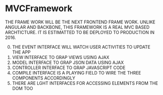 # MVCFramework

THE FRAME WORK WLL BE THE NEXT FRONTEND FRAME WORK. UNLIKE ANGULAR AND BACKBONE, THIS FRAMEWORK IS A REAL MVC BASED ARCHTICTURE.
IT IS ESTIMATTED TO BE DEPLOYED TO PRODUCTION IN 2016.

0. THE EVENT INTERFACE WILL WATCH USER ACTIVITIES TO UPDATE THE APP
1. VIEW INTERFACE TO GRAP VIEWS USING AJAX
2. MODEL INTERFACE TO GRAP JSON DATA USING AJAX
3. CONTROLLER INTERFACE TO GRAP JAVASCRIPT CODE 
4. COMPILE INTERFACE IS A PLAYING FIELD TO WIRE THE THREE COMPONENTS ACCORDINGLY
5. THERE ARE LGHT INTERFACES FOR ACCESSING ELEMENTS FROM THE DOM TOO

